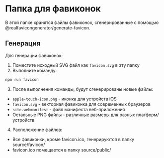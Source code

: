 # Папка для фавиконок

В этой папке хранятся файлы фавиконок, сгенерированные с помощью @realfavicongenerator/generate-favicon.

## Генерация

Для генерации фавиконок:

1. Поместите исходный SVG файл как `favicon.svg` в эту папку
2. Выполните команду:

```bash
npm run favicon
```

3. После выполнения команды, будут сгенерированы новые файлы:

- `apple-touch-icon.png` - иконка для устройств iOS
- `favicon.svg` - векторная фавиконка для современных браузеров
- `site.webmanifest` - файл манифеста веб-приложения
- Остальные PNG файлы - различные размеры для разных платформ/устройств

4. Расположение файлов:

- Все фавиконки, кроме favicon.ico, генерируются в папку source/favicon/
- favicon.ico помещается в папку source/public/
